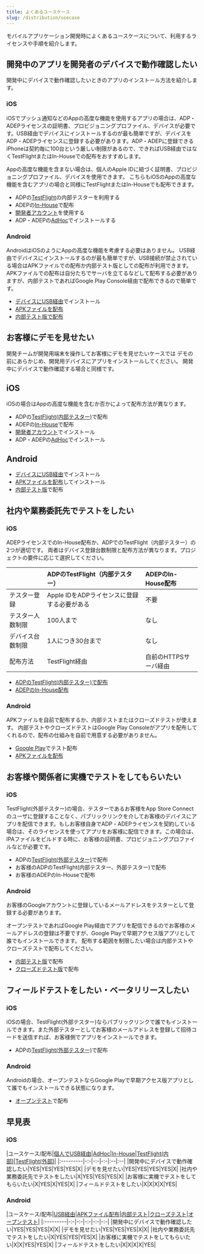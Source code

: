 ```yaml
---
title: よくあるユースケース
slug: /distribution/usecase
---
```


モバイルアプリケーション開発時によくあるユースケースについて、利用するライセンスや手順を紹介します。

## 開発中のアプリを開発者のデバイスで動作確認したい


開発中にデバイスで動作確認したいときのアプリのインストール方法を紹介します。

### iOS

iOSでプッシュ通知などのAppの高度な機能を使用するアプリの場合は、ADP・ADEPライセンスの証明書、プロビジョニングプロファイル、デバイスが必要です。USB経由でデバイスにインストールするのが最も簡単ですが、デバイスをADP・ADEPライセンスに登録する必要があります。ADP・ADEPに登録できるiPhoneは契約毎に100台という厳しい制限があるので、できればUSB経由ではなくTestFlightまたはIn-Houseでの配布をおすすめします。

Appの高度な機能を含まない場合は、個人のApple IDに紐づく証明書、プロビジョニングプロファイル、デバイスを使用できます。
こちらもiOSのAppの高度な機能を含むアプリの場合と同様にTestFlightまたはIn-Houseでも配布できます。

- ADPの[TestFlight](../build/ios/adp_testflight.md)の内部テスターを利用する
- ADEPの[In-House](../build/ios/adep_in_house.md)で配布
- [開発者アカウント](../build/ios/developer_account.md)を使用する
- ADP・ADEPの[AdHoc](../build/ios/adp_local.md)でインストールする

### Android

AndroidはiOSのようにAppの高度な機能を考慮する必要はありません。 USB経由でデバイスにインストールするのが最も簡単ですが、USB接続が禁止されている場合はAPKファイルでの配布か内部テスト版としての配布が利用できます。APKファイルでの配布は自分たちでサーバを立てるなどして配布する必要がありますが、内部テストであればGoogle Play Console経由で配布できるので簡単です。

- [デバイスにUSB経由](../build/android/local.md)でインストール
- [APKファイルを配布](../build/android/apk_dist.md)
- [内部テスト版で配布](../build/android/google_play_test.md)


## お客様にデモを見せたい

開発チームが開発用端末を操作してお客様にデモを見せたい​​​​​​​ケースでは
デモの前にあらかじめ、開発用デバイスにアプリをインストールしてください。 開発中にデバイスで動作確認する場合と同様です。

## iOS

iOSの場合はAppの高度な機能を含むか否かによって配布方法が異なります。

- ADPの[TestFlight(内部テスター)](../build/ios/adp_testflight.md)で配布
- ADEPの[In-House](../build/ios/adep_in_house.md)で配布
- [開発者アカウント](../build/ios/developer_account.md)でインストール
- ADP・ADEPの[AdHoc](../build/ios/adp_local.md)でインストール

## Android

- [デバイスにUSB経由](../build/android/local.md)でインストール
- [APKファイルを配布](../build/android/apk_dist.md)してインストール
- [内部テスト版](../build/android/google_play_test.md)で配布


## 社内や業務委託先でテストをしたい

### iOS

ADEPライセンスでのIn-House配布か、ADPでのTestFlight（内部テスター）の2つが適切です。
両者はデバイス登録台数制限と配布方法が異なります。プロジェクトの要件に応じて選択してください。

|  |ADPのTestFlight（内部テスター）|ADEPのIn-House配布|
|:-|:---------------------------|:----------------|
|テスター登録|Apple IDをADPライセンスに登録する必要がある|不要|
|テスター人数制限|100人まで|なし|
|デバイス台数制限|1人につき30台まで|なし|
|配布方法 | TestFlight経由|自前のHTTPSサーバ経由|

 - [ADPのTestFlight(内部テスター)で配布](../build/ios/adp_testflight.md)
 - [ADEPのIn-House配布](../build/ios/adep_in_house.md)

### Android

APKファイルを自前で配布するか、内部テストまたはクローズドテストが使えます。
内部テストやクローズドテストはGoogle Play Consoleがアプリを配布してくれるので、配布の仕組みを自前で用意する必要がありません。

 - [Google Play](../build/android/google_play_test.md)でテスト配布
 - [APKファイルを配布](../build/android/apk_dist.md)


## お客様や関係者に実機でテストをしてもらいたい

### iOS

TestFlight(外部テスター)の場合、テスターであるお客様をApp Store Connectのユーザに登録することなく、パブリックリンクを介してお客様のデバイスにアプリを配信できます。もしお客様自身でADP・ADEPライセンスを契約している場合は、そのライセンスを使ってアプリをお客様に配信できます。この場合は、IPAファイルをビルドする時に、お客様の証明書、プロビジョニングプロファイルなどが必要です。

 - ADPの[TestFlight(外部テスター)](../build/ios/adp_testflight.md)で配布
 - お客様のADPのTestFlight(内部テスター、外部テスター)で配布
 - お客様のADEPのIn-Houseで配布

### Android

お客様のGoogleアカウントに登録しているメールアドレスをテスターとして登録する必要があります。

オープンテストであればGoogle Play経由でアプリを配信できるのでお客様のメールアドレスの登録は不要ですが、Google Playで早期アクセス版アプリとして誰でもインストールできます。
配布する範囲を制限したい場合は内部テストやクローズテストで配布してください。

 - [内部テスト版](../build/android/google_play_test.md)で配布
 - [クローズドテスト版](../build/android/google_play_test.md)で配布


## フィールドテストをしたい・ベータリリースしたい

### iOS

iOSの場合、TestFlight(外部テスター)ならパブリックリンクで誰でもインストールできます。また外部テスターとしてお客様のメールアドレスを登録して招待コードを送信すれば、お客様側でアプリをインストールできます。

 - ADPの[TestFlight(外部テスター)](../build/ios/adp_testflight.md)で配布

### Android

Androidの場合、オープンテストならGoogle Playで早期アクセス版アプリとして誰でもインストールできる状態になります。

 - [オープンテスト](../build/android/google_play_test.md)で配布


## 早見表

### iOS

|ユースケース/配布|[個人でUSB経由](../build/ios/developer_account.md)|[AdHoc](../build/ios/adp_local.md)|[In-House](../build/ios/adep_in_house.md)|[TestFlight(内部)](../build/ios/adp_testflight.md)|[TestFlight(外部)](../build/ios/adp_testflight.md)|
|:---------|-:-|-:-|-:-|:--|:--|
|開発中にデバイスで動作確認したい|YES|YES|YES|YES|X|
|デモを見せたい|YES|YES|YES|YES|X|
|社内や業務委託先でテストをしたい|X|YES|YES|YES|X|
|お客様に実機でテストをしてもらいたい|X|YES|X|YES|X|
|フィールドテストをしたい|X|X|X|X|YES|

### Android

|ユースケース/配布|[USB経由](../build/android/local.md)|[APKファイル配布](../build/android/apk_dist.md)|[内部テスト](../build/android/google_play_test.md)|[クローズテスト](../build/android/google_play_test.md)|[オープンテスト](../build/android/google_play_test.md)|
|:---------|-:-|-:-|-:-|-:-|-:-|
|開発中にデバイスで動作確認したい|YES|YES|YES|X|X|
|デモを見せたい|YES|YES|YES|X|X|
|社内や業務委託先でテストをしたい|X|YES|YES|YES|X|
|お客様に実機でテストをしてもらいたい|X|X|YES|YES|X|
|フィールドテストをしたい|X|X|X|X|YES|
